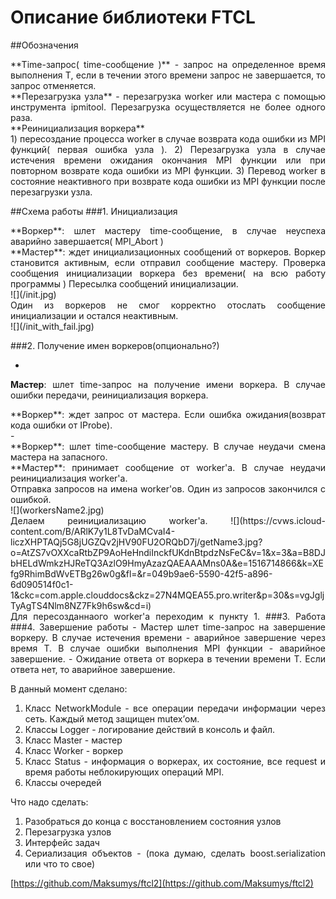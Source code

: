 # Описание библиотеки FTCL
##Обозначения
<div align=" justify ">**Time-запрос( time-сообщение )** - запрос на определенное время выполнения T, если в течении этого времени запрос не завершается, то запрос отменяется.

<div align=" justify ">**Перезагрузка узла** - перезагрузка worker или мастера с помощью инструмента ipmitool. Перезагрузка осуществляется не более одного раза.

<div align=" justify ">**Реинициализация воркера**<br>
1) пересоздание процесса worker в случае возврата кода ошибки из MPI функций( первая ошибка узла ).  
2) Перезагрузка узла в случае истечения времени ожидания окончания MPI функции или при повторном возврате кода ошибки из MPI функции.  
3) Перевод worker в состояние неактивного при возврате кода ошибки из MPI функции после перезагрузки узла.

##Схема работы
###1. Инициализация  
<div align=" justify ">
**Воркер**: шлет мастеру time-сообщение, в случае неуспеха аварийно завершается( MPI_Abort )  
<div align=" justify ">
**Мастер**: ждет инициализационных сообщений от воркеров. Воркер становится активным, если отправил сообщение мастеру. Проверка сообщения инициализации воркера без времени( на всю работу программы )  
Пересылка сообщений инициализации.</div>
![](/init.jpg)
<div align=" justify ">Один из воркеров не смог корректно отослать сообщение инициализации и остался неактивным.</div>
![](/init_with_fail.jpg)

###2. Получение имен воркеров(опционально?) 
- <div align=" justify ">
**Мастер**: шлет time-запрос на получение имени воркера. В случае ошибки передачи, реинициализация воркера. 
<div align=" justify ">
**Воркер**: ждет запрос от мастера. Если ошибка ожидания(возврат кода ошибки от IProbe).
</div>
	- <div align=" justify ">
**Воркер**: шлет time-сообщение мастеру. В случае неудачи смена мастера на запасного.
</div>
<div align=" justify ">
**Мастер**: принимает сообщение от worker'а. В случае неудачи реинициализация worker'а.</br>   
Отправка запросов на имена worker'ов. Один из запросов закончился с ошибкой.</div>
	![](workersName2.jpg)<br>
Делаем реинициализацию worker'а.  
![](https://cvws.icloud-content.com/B/ARlK7y1L8TvDaMCvaI4-liczXHPTAQj5G8jUGZQv2jHV90FU2ORQbD7j/getName3.jpg?o=AtZS7vOXXcaRtbZP9AoHeHndiInckfUKdnBtpdzNsFeC&v=1&x=3&a=B8DJbHELdWmkzHJReTQ3AzlO9HmyAzazQAEAAAMns0A&e=1516714866&k=XEfg9RhimBdWvETBg26w0g&fl=&r=049b9ae6-5590-42f5-a896-6d090514f0c1-1&ckc=com.apple.clouddocs&ckz=27N4MQEA55.pro.writer&p=30&s=vgJgljTyAgTS4Nlm8NZ7Fk9h6sw&cd=i)<br>
Для пересозданнаого worker'а переходим к пункту 1.
###3. Работа
###4. Завершение работы
- Мастер шлет time-запрос на завершение воркеру. В случае истечения времени - аварийное завершение через время T. В случае ошибки выполнения MPI функции - аварийное завершение.
- Ожидание ответа от воркера в течении времени T. Если ответа нет, то аварийное завершение.

В данный момент сделано:  
1. Класс NetworkModule - все операции передачи информации через сеть. Каждый метод защищен mutex’ом.  
2. Классы Logger - логирование действий в консоль и файл.  
3. Класс Master - мастер  
4. Класс Worker - воркер  
5. Класс Status - информация о воркерах, их состояние, все request и время работы неблокирующих операций MPI.  
6. Классы очередей 

Что надо сделать:   
1. Разобраться до конца с восстановлением состояния узлов  
2. Перезагрузка узлов  
3. Интерфейс задач  
4. Сериализация объектов - (пока думаю, сделать boost.serialization или что то свое)


[https://github.com/Maksumys/ftcl2](https://github.com/Maksumys/ftcl2)
